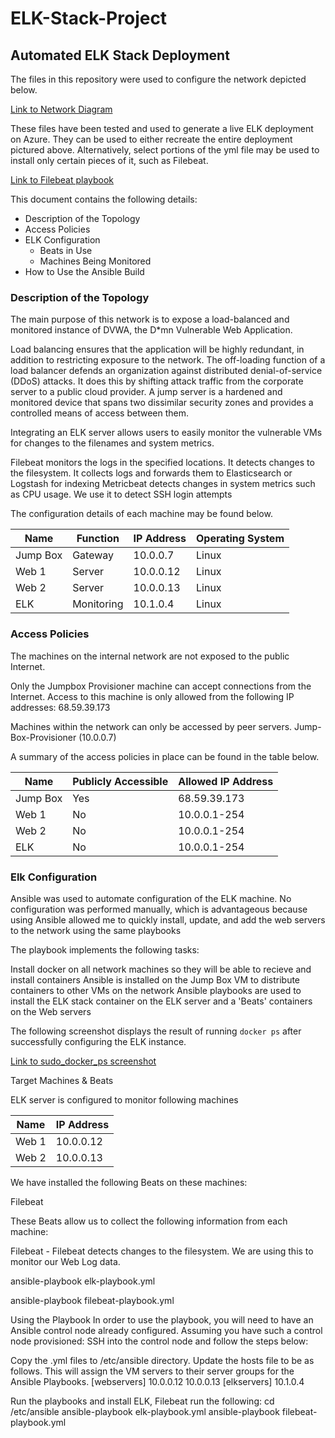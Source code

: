 # ELK-Stack-Project
## Automated ELK Stack Deployment

The files in this repository were used to configure the network depicted below.

[Link to Network Diagram](https://github.com/waseem2021/ELK-Stack-Project/blob/main/Diagrams/ELKStackNetworkDiagram.JPG)

These files have been tested and used to generate a live ELK deployment on Azure. They can be used to either recreate the entire deployment pictured above. Alternatively, select portions of the yml file may be used to install only certain pieces of it, such as Filebeat.

[Link to Filebeat playbook](https://github.com/waseem2021/ELK-Stack-Project/blob/main/Ansible/Filebeat-yml.txt)

This document contains the following details:
- Description of the Topology
- Access Policies
- ELK Configuration
  - Beats in Use
  - Machines Being Monitored
- How to Use the Ansible Build


### Description of the Topology

The main purpose of this network is to expose a load-balanced and monitored instance of DVWA, the D*mn Vulnerable Web Application.

Load balancing ensures that the application will be highly redundant, in addition to restricting exposure to the network.
The off-loading function of a load balancer defends an organization against distributed denial-of-service (DDoS) attacks. It does this by shifting attack traffic from the corporate server to a public cloud provider. A jump server is a hardened and monitored device that spans two dissimilar security zones and provides a controlled means of access between them.

Integrating an ELK server allows users to easily monitor the vulnerable VMs for changes to the filenames and system metrics.

Filebeat monitors the logs in the specified locations. It detects changes to the filesystem. It collects logs and forwards them to Elasticsearch or Logstash for indexing
Metricbeat detects changes in system metrics such as CPU usage. We use it to detect SSH login attempts


The configuration details of each machine may be found below.

| Name     | Function   | IP Address | Operating System |
|----------|------------|------------|------------------|
| Jump Box | Gateway    | 10.0.0.7   | Linux            |
| Web 1    | Server     | 10.0.0.12  | Linux            |
| Web 2    | Server     | 10.0.0.13  | Linux            |
| ELK      | Monitoring | 10.1.0.4   | Linux            |


### Access Policies

The machines on the internal network are not exposed to the public Internet. 

Only the  Jumpbox Provisioner machine can accept connections from the Internet. Access to this machine is only allowed from the following IP addresses:
68.59.39.173


Machines within the network can only be accessed by peer servers.
Jump-Box-Provisioner (10.0.0.7)

A summary of the access policies in place can be found in the table below.


| Name     | Publicly Accessible | Allowed IP Address |
|----------|---------------------|--------------------|
| Jump Box | Yes                 | 68.59.39.173       |
| Web 1    | No                  | 10.0.0.1-254       |
| Web 2    | No                  | 10.0.0.1-254       |
| ELK      | No                  | 10.0.0.1-254       |

### Elk Configuration

Ansible was used to automate configuration of the ELK machine. No configuration was performed manually, which is advantageous because
using Ansible allowed me to quickly install, update, and add the web servers to the network using the same playbooks

The playbook implements the following tasks:

Install docker on all network machines so they will be able to recieve and install containers
Ansible is installed on the Jump Box VM to distribute containers to other VMs on the network
Ansible playbooks are used to install the ELK stack container on the ELK server and a 'Beats' containers on the Web servers


The following screenshot displays the result of running `docker ps` after successfully configuring the ELK instance.

[Link to sudo_docker_ps screenshot](https://github.com/waseem2021/ELK-Stack-Project/blob/main/Diagrams/sudo_docker_ps.JPG)

Target Machines & Beats

ELK server is configured to monitor following machines

| Name  | IP Address         |
|-------|--------------------|
| Web 1 | 10.0.0.12          |
| Web 2 | 10.0.0.13          |

We have installed the following Beats on these machines:

Filebeat

These Beats allow us to collect the following information from each machine:

Filebeat - Filebeat detects changes to the filesystem. We are using this to monitor our Web Log data.

ansible-playbook elk-playbook.yml

ansible-playbook filebeat-playbook.yml

Using the Playbook In order to use the playbook, you will need to have an Ansible control node already configured. Assuming you have such a control node provisioned:
SSH into the control node and follow the steps below:

Copy the .yml files to /etc/ansible directory.
Update the hosts file to be as follows. This will assign the VM servers to their server groups for the Ansible Playbooks.
   [webservers]
    10.0.0.12
    10.0.0.13
   [elkservers]
    10.1.0.4

Run the playbooks and install ELK, Filebeat run the following:
cd /etc/ansible
ansible-playbook elk-playbook.yml
ansible-playbook filebeat-playbook.yml

